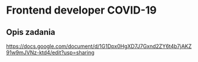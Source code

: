 # Frontend developer COVID-19

## Opis zadania

https://docs.google.com/document/d/1G1Dpx0HgXD7J7Gxnd2ZY6t4b7jAKZ91w9mJVNz-ktd4/edit?usp=sharing
